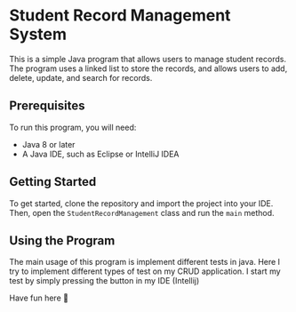 # Student Record Management System

This is a simple Java program that allows users to manage student records. The program uses a linked list to store the records, and allows users to add, delete, update, and search for records.

## Prerequisites

To run this program, you will need:

* Java 8 or later
* A Java IDE, such as Eclipse or IntelliJ IDEA

## Getting Started

To get started, clone the repository and import the project into your IDE. Then, open the `StudentRecordManagement` class and run the `main` method.

## Using the Program

The main usage of this program is implement different tests in java. Here I try to implement different types of test on my CRUD application. I start my test by simply pressing the button in my IDE (Intellij)

Have fun here 👋